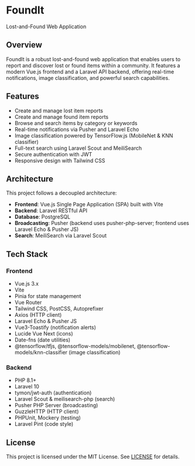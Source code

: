 # FoundIt

Lost-and-Found Web Application

## Overview

FoundIt is a robust lost-and-found web application that enables users to report and discover lost or found items within a community. It features a modern Vue.js frontend and a Laravel API backend, offering real-time notifications, image classification, and powerful search capabilities.

## Features

- Create and manage lost item reports
- Create and manage found item reports
- Browse and search items by category or keywords
- Real-time notifications via Pusher and Laravel Echo
- Image classification powered by TensorFlow.js (MobileNet & KNN classifier)
- Full-text search using Laravel Scout and MeiliSearch
- Secure authentication with JWT
- Responsive design with Tailwind CSS

## Architecture

This project follows a decoupled architecture:

- **Frontend**: Vue.js Single Page Application (SPA) built with Vite
- **Backend**: Laravel RESTful API
- **Database**: PostgreSQL
- **Broadcasting**: Pusher (backend uses pusher-php-server; frontend uses Laravel Echo & Pusher JS)
- **Search**: MeiliSearch via Laravel Scout

## Tech Stack

### Frontend

- Vue.js 3.x
- Vite
- Pinia for state management
- Vue Router
- Tailwind CSS, PostCSS, Autoprefixer
- Axios (HTTP client)
- Laravel Echo & Pusher JS
- Vue3-Toastify (notification alerts)
- Lucide Vue Next (icons)
- Date-fns (date utilities)
- @tensorflow/tfjs, @tensorflow-models/mobilenet, @tensorflow-models/knn-classifier (image classification)

### Backend

- PHP 8.1+
- Laravel 10
- tymon/jwt-auth (authentication)
- Laravel Scout & meilisearch-php (search)
- Pusher PHP Server (broadcasting)
- GuzzleHTTP (HTTP client)
- PHPUnit, Mockery (testing)
- Laravel Pint (code style)
<!-- - Laravel Sail (local Docker environment) -->

<!-- ## Folder Structure

```
founditv4/
├── frontend/          # Vue.js SPA
│   ├── src/           # Vue components, stores, views
│   └── public/        # Static assets
├── backend/           # Laravel API
│   ├── app/           # Controllers, Models, Events
│   ├── database/      # Migrations & seeders
│   └── routes/        # API & web routes
└── README.md          # Project overview & docs
```

## Installation

### Prerequisites

- Node.js >= 16
- npm or Yarn
- PHP >= 8.1
- Composer
- MySQL or compatible database
- Docker (optional for Sail)

### Setup

```bash
# Frontend
cd frontend
npm install

# Backend
cd ../backend
composer install
cp .env.example .env
php artisan key:generate
php artisan migrate

# (Optional) Start Sail for Docker environment
# ./vendor/bin/sail up -d

# Start development servers
# Backend
php artisan serve

# Frontend
cd ../frontend
npm run dev
```

## Environment Variables

- **Frontend**
  - `VITE_API_BASE_URL`
  - `VITE_PUSHER_KEY`
  - `VITE_PUSHER_CLUSTER`

- **Backend**
  - `APP_NAME`, `APP_ENV`, `APP_KEY`
  - `DB_CONNECTION`, `DB_HOST`, `DB_PORT`, `DB_DATABASE`, `DB_USERNAME`, `DB_PASSWORD`
  - `BROADCAST_DRIVER=pusher`
  - `PUSHER_APP_ID`, `PUSHER_APP_KEY`, `PUSHER_APP_SECRET`, `PUSHER_APP_CLUSTER`
  - `SCOUT_DRIVER=meilisearch`
  - `MEILISEARCH_HOST`, `MEILISEARCH_KEY`

## Testing

```bash
# Backend tests
cd backend
php artisan test

# Frontend tests (if configured)
cd ../frontend
npm test
```

## Contributing

Contributions are welcome! Please open issues or pull requests for bug fixes, features, or improvements. -->

## License

This project is licensed under the MIT License. See [LICENSE](LICENSE) for details.
